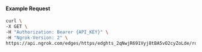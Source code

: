 <!-- Code generated for API Clients. DO NOT EDIT. -->

#### Example Request

```bash
curl \
-X GET \
-H "Authorization: Bearer {API_KEY}" \
-H "Ngrok-Version: 2" \
https://api.ngrok.com/edges/https/edghts_2qNwjR691Vyj8tBA5vO2cyZoLde/routes/edghtsrt_2qNwjT4vaFNKfxfEtL5lsI757Pw/oauth
```
